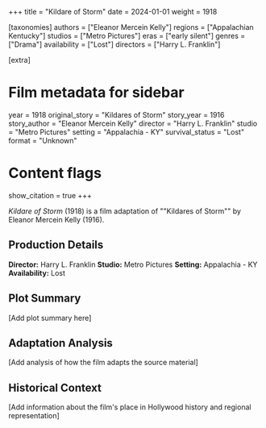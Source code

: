+++
title = "Kildare of Storm"
date = 2024-01-01
weight = 1918

[taxonomies]
authors = ["Eleanor Mercein Kelly"]
regions = ["Appalachian Kentucky"]
studios = ["Metro Pictures"]
eras = ["early silent"]
genres = ["Drama"]
availability = ["Lost"]
directors = ["Harry L. Franklin"]

[extra]
# Film metadata for sidebar
year = 1918
original_story = "Kildares of Storm"
story_year = 1916
story_author = "Eleanor Mercein Kelly"
director = "Harry L. Franklin"
studio = "Metro Pictures"
setting = "Appalachia - KY"
survival_status = "Lost"
format = "Unknown"

# Content flags
show_citation = true
+++

*Kildare of Storm* (1918) is a film adaptation of ""Kildares of Storm"" by Eleanor Mercein Kelly (1916).

## Production Details

**Director:** Harry L. Franklin
**Studio:** Metro Pictures
**Setting:** Appalachia - KY
**Availability:** Lost

## Plot Summary

[Add plot summary here]

## Adaptation Analysis

[Add analysis of how the film adapts the source material]

## Historical Context

[Add information about the film's place in Hollywood history and regional representation]